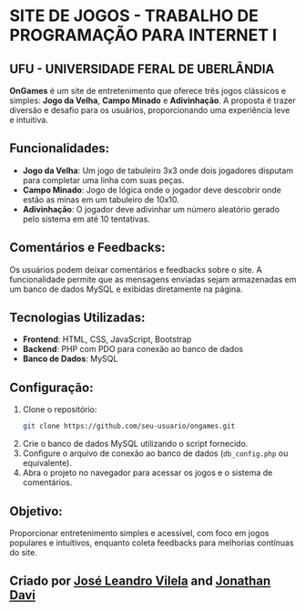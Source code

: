 # SITE DE JOGOS - TRABALHO DE PROGRAMAÇÃO PARA INTERNET I 
## UFU - UNIVERSIDADE FERAL DE UBERLÂNDIA

**OnGames** é um site de entretenimento que oferece três jogos clássicos e simples: **Jogo da Velha**, **Campo Minado** e **Adivinhação**. A proposta é trazer diversão e desafio para os usuários, proporcionando uma experiência leve e intuitiva.

## Funcionalidades:
- **Jogo da Velha**: Um jogo de tabuleiro 3x3 onde dois jogadores disputam para completar uma linha com suas peças.
- **Campo Minado**: Jogo de lógica onde o jogador deve descobrir onde estão as minas em um tabuleiro de 10x10.
- **Adivinhação**: O jogador deve adivinhar um número aleatório gerado pelo sistema em até 10 tentativas.

## Comentários e Feedbacks:
Os usuários podem deixar comentários e feedbacks sobre o site. A funcionalidade permite que as mensagens enviadas sejam armazenadas em um banco de dados MySQL e exibidas diretamente na página.

## Tecnologias Utilizadas:
- **Frontend**: HTML, CSS, JavaScript, Bootstrap
- **Backend**: PHP com PDO para conexão ao banco de dados
- **Banco de Dados**: MySQL

## Configuração:
1. Clone o repositório:
    ```bash
    git clone https://github.com/seu-usuario/ongames.git
    ```
2. Crie o banco de dados MySQL utilizando o script fornecido.
3. Configure o arquivo de conexão ao banco de dados (`db_config.php` ou equivalente).
4. Abra o projeto no navegador para acessar os jogos e o sistema de comentários.

## Objetivo:
Proporcionar entretenimento simples e acessível, com foco em jogos populares e intuitivos, enquanto coleta feedbacks para melhorias contínuas do site.


## Criado por <a href="https://github.com/Vilelajlr">José Leandro Vilela</a> and <a href="https://github.com/Jonathan-Davi">Jonathan Davi</a>

